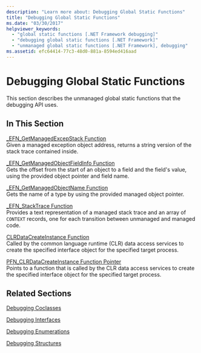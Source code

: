 ```yaml
---
description: "Learn more about: Debugging Global Static Functions"
title: "Debugging Global Static Functions"
ms.date: "03/30/2017"
helpviewer_keywords: 
  - "global static functions [.NET Framework debugging]"
  - "debugging global static functions [.NET Framework]"
  - "unmanaged global static functions [.NET Framework], debugging"
ms.assetid: efc64414-77c3-48d0-881a-8594ed416aad
---
```

# Debugging Global Static Functions

This section describes the unmanaged global static functions that the debugging API uses.  
  
## In This Section  

 [_EFN_GetManagedExcepStack Function](efn-getmanagedexcepstack-function.md)  
 Given a managed exception object address, returns a string version of the stack trace contained inside.  
  
 [_EFN_GetManagedObjectFieldInfo Function](efn-getmanagedobjectfieldinfo-function.md)  
 Gets the offset from the start of an object to a field and the field's value, using the provided object pointer and field name.  
  
 [_EFN_GetManagedObjectName Function](efn-getmanagedobjectname-function.md)  
 Gets the name of a type by using the provided managed object pointer.  
  
 [_EFN_StackTrace Function](efn-stacktrace-function.md)  
 Provides a text representation of a managed stack trace and an array of `CONTEXT` records, one for each transition between unmanaged and managed code.  
  
 [CLRDataCreateInstance Function](clrdatacreateinstance-function.md)  
 Called by the common language runtime (CLR) data access services to create the specified interface object for the specified target process.  
  
 [PFN_CLRDataCreateInstance Function Pointer](pfn-clrdatacreateinstance-function-pointer.md)  
 Points to a function that is called by the CLR data access services to create the specified interface object for the specified target process.  
  
## Related Sections  

 [Debugging Coclasses](debugging-coclasses.md)  
  
 [Debugging Interfaces](debugging-interfaces.md)  
  
 [Debugging Enumerations](debugging-enumerations.md)  
  
 [Debugging Structures](debugging-structures.md)
